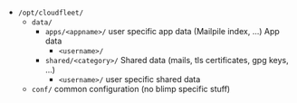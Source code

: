 - `/opt/cloudfleet/`
  - `data/`
    - `apps/<appname>/`
      user specific app data (Mailpile index, ...)
      App data 
      - `<username>/`
    - `shared/<category>/`
      Shared data (mails, tls certificates, gpg keys, ...)
      - `<username>/`
        user specific shared data
  - `conf/`
    common configuration (no blimp specific stuff)
